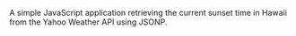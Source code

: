 A simple JavaScript application retrieving the current sunset time in Hawaii from the Yahoo Weather API using JSONP.
